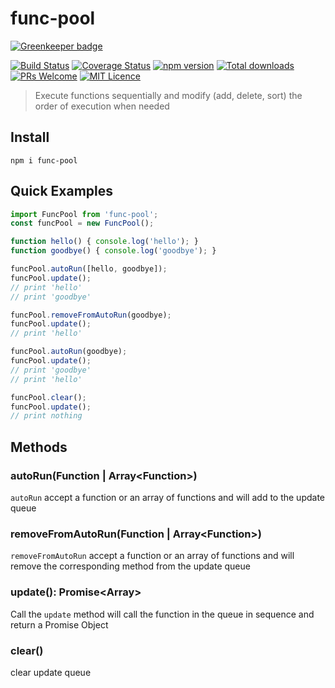 # func-pool

[![Greenkeeper badge](https://badges.greenkeeper.io/Runjuu/func-pool.svg)](https://greenkeeper.io/)

[![Build Status](https://travis-ci.org/Runjuu/func-pool.svg?branch=master)](https://travis-ci.org/Runjuu/func-pool)
[![Coverage Status](https://coveralls.io/repos/github/Runjuu/func-pool/badge.svg?branch=master)](https://coveralls.io/github/Runjuu/func-pool?branch=master)
[![npm version](https://badge.fury.io/js/func-pool.svg)](https://www.npmjs.com/package/func-pool)
[![Total downloads](https://img.shields.io/npm/dt/func-pool.svg)](https://www.npmjs.com/package/func-pool)
[![PRs Welcome](https://img.shields.io/badge/PRs-welcome-brightgreen.svg)](CONTRIBUTING.md#pull-requests)
[![MIT Licence](https://badges.frapsoft.com/os/mit/mit.svg?v=103)](https://opensource.org/licenses/mit-license.php)

> Execute functions sequentially and modify (add, delete, sort) the order of execution when needed

## Install
```console
npm i func-pool
```

## Quick Examples
```js
import FuncPool from 'func-pool';
const funcPool = new FuncPool();

function hello() { console.log('hello'); }
function goodbye() { console.log('goodbye'); }

funcPool.autoRun([hello, goodbye]);
funcPool.update();
// print 'hello'
// print 'goodbye'

funcPool.removeFromAutoRun(goodbye);
funcPool.update();
// print 'hello'

funcPool.autoRun(goodbye);
funcPool.update();
// print 'goodbye'
// print 'hello'

funcPool.clear();
funcPool.update();
// print nothing
```

## Methods

### autoRun(Function | Array\<Function\>)
`autoRun` accept a function or an array of functions and will add to the update queue

### removeFromAutoRun(Function | Array\<Function\>)
`removeFromAutoRun` accept a function or an array of functions and will remove the corresponding method from the update queue

### update(): Promise\<Array\>
Call the `update` method will call the function in the queue in sequence and return a Promise Object

### clear()
clear update queue
